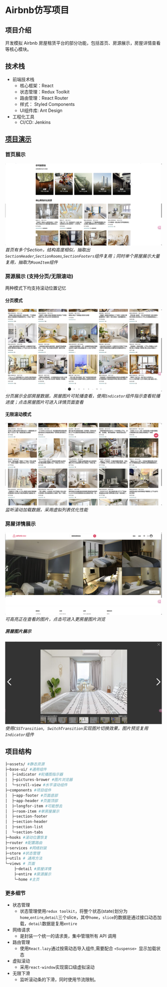 # Airbnb仿写项目
## 项目介绍
开发模拟 Airbnb 房屋租赁平台的部分功能，包括首页、房源展示，房屋详情查看等核心模块。
## 技术栈
* 前端技术栈
    * 核心框架：React
    * 状态管理：Redux Toolkit
    * 路由管理：React Router 
    * 样式： Styled Components 
    * UI组件库: Ant Design 
* 工程化工具
    *  CI/CD: Jenkins  
## [项目演示](http://8.148.68.46)
### 首页展示
![alt text](src/assets/sample/Home.png)
*首页有多个Section，结构高度相似，抽取出`SectionHeader`,`SectionRooms`,`SectionFooters`组件复用；同时单个房屋展示大量复用，抽取为`RoomItem`组件*
### 房源展示 (支持分页/无限滚动)
两种模式下均支持滚动位置记忆
#### 分页模式
![alt text](src/assets/sample/entire.png)
*分页展示全部房屋数据，房屋图片可轮播查看，使用`Indicator`组件指示查看轮播进度；点击房屋图片可进入详情页面查看*
#### 无限滚动模式
![alt text](src/assets/sample/Scroll.png)
*监听滚动加载数据，采用虚拟列表优化性能*
### 房屋详情展示
![alt text](src/assets/sample/detail.png)
*可高亮正在查看的图片，点击可进入更房屋图片浏览*
##### 房屋图片展示
![alt text](src/assets/sample/picBrowser.png)
*使用`CSSTransition, SwitchTransition`实现图片切换效果，图片预览复用`Indicator`组件*

## 项目结构
```bash
├─assets/ #静态资源 
├─base-ui/ #通用组件
│  ├─indicator #轮播图指示器
│  ├─pictures-brower #图片浏览器
│  └─scroll-view #水平滚动组件
├─components #项目组件
│  ├─app-footer #页面底部
│  ├─app-header #页面顶部
│  ├─longfor-item #可能想去
│  ├─room-item #单房屋展示
│  ├─section-footer
│  ├─section-header
│  ├─section-list
│  └─section-tabs
├─hooks #滚动位置恢复
├─router #配置路由
├─services #网络封装
├─store #状态管理
├─utils # 通用方法
└─views # 页面
    ├─detail #房屋详情
    ├─entire #房源展示
    └─home #主页
```
### 更多细节
* 状态管理
    * 状态管理使用`redux toolkit`，将整个状态(state)划分为`home`,`entire`,`detail`三个slice，其中`home`，`slice`的数据是通过接口动态加载，`detail`数据是复用`entire`
* 网络请求
    * 是封装一个统一的请求类，集中管理所有 API 调用
* 路由管理
    * 使用`React.lazy`通过按需动态导入组件,需要配合 `<Suspense> `显示加载状态
* 虚拟滚动
    * 采用`react-window`实现窗口级虚拟滚动
* 无限下滑
    * 监听滚动条的下滑，同时使用节流限制。
